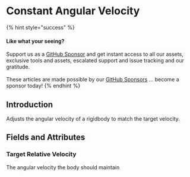 # Constant Angular Velocity

{% hint style="success" %}
#### Like what your seeing?

Support us as a [GitHub Sponsor](../../../where-to-buy/become-a-sponsor.md) and get instant access to all our assets, exclusive tools and assets, escalated support and issue tracking and our gratitude.\
\
These articles are made possible by our [GitHub Sponsors](../../../where-to-buy/become-a-sponsor.md) ... become a sponsor today!
{% endhint %}

## Introduction

Adjusts the angular velocity of a rigidbody to match the target velocity.

## Fields and Attributes

### Target Relative Velocity

The angular velocity the body should maintain
